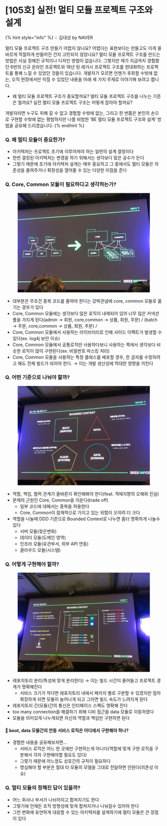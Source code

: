 # \[105호] 실전! 멀티 모듈 프로젝트 구조와 설계

{% hint style="info" %}
💡 김대성 by NAVER

멀티 모듈 프로젝트 구조 만들기 어렵지 않나요? 어렵다는 표현보다는 만들고도 이게 올바르게 적절하게 만들어진 건지 고민되지 않았나요? 멀티 모듈 프로젝트 구조를 만드는 방법은 사실 정해진 규칙이나 디자인 방법이 없습니다. 그렇지만 제가 지금까지 경험했던 6번의 신규 온라인 프로젝트와 18년 된 레거시 프로젝트 구조를 현대화하는 프로젝트를 통해 느낄 수 있었던 것들이 있습니다. 개발자가 모르면 언젠가 후회할 수밖에 없는, 오직 현장에서만 익힐 수 있었던 내용을 아래 세 가지 주제로 이야기해 보려고 합니다.

* 왜 멀티 모듈 프로젝트 구조가 중요할까요? 멀티 모듈 프로젝트 구조를 나누는 기준은 뭘까요? 실전 멀티 모듈 프로젝트 구조는 어떻게 잡아야 할까요?

개발자라면 누구도 피해 갈 수 없고 경험할 수밖에 없는, 그리고 한 번쯤은 본인의 손으로 구현할 수밖에 없는 평범하지만 나름 비범한 ‘BE 멀티 모듈 프로젝트 구조와 설계’ 방법을 공유해 드리겠습니다.
{% endhint %}

### Q. 왜 멀티 모듈이 중요한가?

* 아키텍처는 프로젝트 초기에 이루어져야 하는 일련의 설계 결정이다
* 한번 결정된 아키텍처는 변경을 하기 위해서는 생각보다 많은 공수가 든다
* 그렇기 때문에 초기에 아키텍처 설계는 매우 중요하고 그 중에서도 멀티 모듈은 의존성을 줄여주거나 확장성을 열어줄 수 있는 다양한 이점을 준다

### Q. Core, Common 모듈이 필요하다고 생각하는가?

<figure><img src="../../../.gitbook/assets/1 (3).jpeg" alt=""><figcaption></figcaption></figure>

* 대부분은 무조건 중복 코드를 줄여야 한다는 강박관념에 core, common 모듈로 옮기는 경우가 있다
* Core, Common 모듈에는 생각보다 많은 로직이 내제되어 있어 너무 많은 커넥션 풀을 가지게 된다(admin → 회원, core,common → 상품, 회원, 주문) / (batch → 주문, core,common → 상품, 회원, 주문) /
* Core, Common 모듈에서 사용하는 라이브러리로 인해 사이드 이펙트가 발생할 수 있다(ex. log4j 보안 이슈)
* Core, Common 모듈에서 공통로직만 사용하다보니 사용하는 쪽에서 생각보다 비슷한 로직이 많이 구현된다(ex. 비밀번호 마스킹 처리)
* Core, Common 모듈을 사용하는 특정 클래스를 배포할 경우, 한 글자를 수정하려고 해도 전체 빌드가 되어야 한다. → 이는 개발 생산성에 막대한 영향을 끼친다

### Q. 어떤 기준으로 나눠야 할까?

<figure><img src="../../../.gitbook/assets/2 (4).jpeg" alt=""><figcaption></figcaption></figure>

* 역할, 책임, 협력 관계가 올바른지 확인해봐야 한다(feat. 객체지향의 오해와 진실)
* 문제의 근원인 Core, Common을 지운다(trade off)
  * 일부 코드에 대해서는 중복을 허용한다
  * Core, Common이 잠재적으로 가지고 있는 위험이 오히려 더 크다
* 역할을 나눌때 DDD 기준으로 Bounded Context로 나누면 좀더 명확하게 나눌수 있다
  * 서버 모듈(잦은변화)
  * 데이터 모듈(도메인 영역)
  * 인프라 모듈(유관부서, 외부 API 연동)
  * 클라우드 모듈(시스템)

### Q. 어떻게 구현해야 할까?

<figure><img src="../../../.gitbook/assets/3 (2).jpeg" alt=""><figcaption></figcaption></figure>

* 레포지토리 분리(특성에 맞게 분리한다) → 이는 빌드 시간이 줄어들고 프로젝트 경계가 명확해진다
  * 서비스 크기가 작다면 레포지토리 내에서 패키지 별로 구분할 수 있겠지만 점차 확장하게 되면 모듈이 늘어나게 되고 그러면 빌드 속도가 느려지게 된다
* 레포지토리 간(모듈)간의 통신은 인터페이스 스펙도 명확해 진다
* too many connection을 해결하기 위해 디비 접근을 data 모듈로 이동하였다
* 모듈을 의미있게 나누게되면 자신의 역할과 책임만 구현하면 된다

#### 🧐 boot, data 모듈간의 연동 서비스 로직은 어디에서 구현해야 하나?

* 경험한 내용을 공유해보자면…
  * 서비스 로직은 어느 한 곳에만 구현하는게 아니다(역할에 맞게 구현 로직을 구분해서 각자 구현해야할 필요도 있다)
  * 그렇기 때문에 어느정도 상호간의 규칙이 필요하다
  * 명심해야 할 부분은 절대 타 모듈의 모델을 그대로 전달하면 안된다(의존성 이슈)

### Q. 멀티 모듈의 정해진 답이 있을까?

* 어느 회사나 부서가 나뉘어지고 합쳐지기도 한다
* 그렇기에 언제든 조직 방향성에 맞게 합쳐지거나 나눠질수 있어야 한다
* 그런 변화에 유연하게 대응할 수 있는 아키텍처를 설계하기에 멀티 모듈은 큰 장점이 있다
